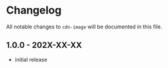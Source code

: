 # Changelog

All notable changes to `cdn-image` will be documented in this file.

## 1.0.0 - 202X-XX-XX

- initial release
